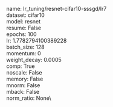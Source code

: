 name: lr_tuning/resnet-cifar10-sssgd/lr7\
dataset: cifar10\
model: resnet\
resume: False\
epochs: 100\
lr: 1.7782794100389228\
batch_size: 128\
momentum: 0\
weight_decay: 0.0005\
comp: True\
noscale: False\
memory: False\
mnorm: False\
mback: False\
norm_ratio: None\
